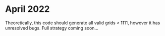 # April 2022
Theoretically, this code should generate all valid grids < 1111, however it has unresolved bugs. Full strategy coming soon...